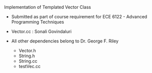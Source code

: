 Implementation of Templated Vector Class


* Submitted as part of course requirement for ECE 6122 - Advanced Programming Techniques

* Vector.cc : Sonali Govindaluri

* All other dependencies belong to Dr. George F. Riley
	* Vector.h
	* String.h
	* String.cc
	* testVec.cc
